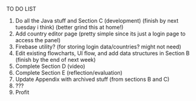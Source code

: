 TO DO LIST
1. Do all the Java stuff and Section C (development) (finish by next tuesday i think) (better grind this at home!)
2. Add country editor page (pretty simple since its just a login page to access the panel)
3. Firebase utility? (for storing login data/countries? might not need)
4. Edit existing flowcharts, UI flow, and add data structures in Section B (finish by the end of next week)
5. Complete Section D (video)
6. Complete Section E (reflection/evaluation)
7. Update Appendix with archived stuff (from sections B and C)
8. ???
9. Profit
